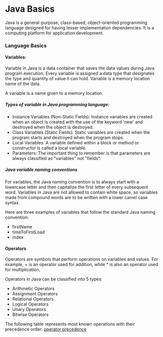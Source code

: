 # Java Basics
Java is a general-purpose, class-based, object-oriented programming language designed for having lesser implementation dependencies. It is a computing platform for application development. 
### Language Basics
#### Variables:
Variable in Java is a data container that saves the data values during Java program execution. Every variable is assigned a data type that designates the type and quantity of value it can hold. Variable is a memory location name of the data.

A variable is a name given to a memory location.

##### Types of variable in Java programming language:

- Instance Variables (Non-Static Fields):
Instance variables are created when an object is created with the use of the keyword 'new' and destroyed when the object is destroyed.
- Class Variables (Static Fields):
Static variables are created when the program starts and destroyed when the program stops.
- Local Variables:
A variable defined within a block or method or constructor is called a local variable.
- Parameters:
The important thing to remember is that parameters are always classified as "variables" not "fields".
##### Java variable naming conventions
For variables, the Java naming convention is to always start with a lowercase letter and then capitalize the first letter of every subsequent word. Variables in Java are not allowed to contain white space, so variables made from compound words are to be written with a lower camel case syntax.

Here are three examples of variables that follow the standard Java naming convention:
- firstName
- timeToFirstLoad
- index

#### Operators
Operators are symbols that perform operations on variables and values. For example, + is an operator used for addition, while * is also an operator used for multiplication.

Operators in Java can be classified into 5 types:
- Arithmetic Operators
- Assignment Operators
- Relational Operators
- Logical Operators
- Unary Operators
- Bitwise Operators

The following table represents most known operations with their precedence order:
[operator precedence](https://ucarecdn.com/4860994e-105d-456b-a98e-f3c51854830f/-/crop/478x539/214,123/-/preview/)
